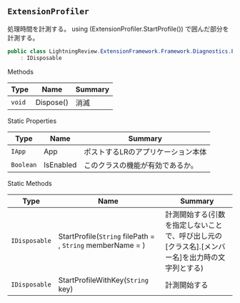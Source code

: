## `ExtensionProfiler`

処理時間を計測する。  using (ExtensionProfiler.StartProfile()) で囲んだ部分を計測する。
```csharp
public class LightningReview.ExtensionFramework.Framework.Diagnostics.ExtensionProfiler
    : IDisposable

```

Methods

| Type | Name | Summary | 
| --- | --- | --- | 
| `void` | Dispose() | 消滅 | 


Static Properties

| Type | Name | Summary | 
| --- | --- | --- | 
| `IApp` | App | ポストするLRのアプリケーション本体 | 
| `Boolean` | IsEnabled | このクラスの機能が有効であるか。 | 


Static Methods

| Type | Name | Summary | 
| --- | --- | --- | 
| `IDisposable` | StartProfile(`String` filePath = , `String` memberName = ) | 計測開始する(引数を指定しないことで、呼び出し元の[クラス名].[メンバー名]を出力時の文字列とする) | 
| `IDisposable` | StartProfileWithKey(`String` key) | 計測開始する | 


